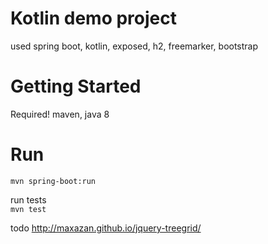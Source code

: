 
# Kotlin demo project
used spring boot, kotlin, exposed, h2, freemarker, bootstrap

# Getting Started
Required! maven, java 8

# Run
``
mvn spring-boot:run
``  

run tests  
``
mvn test
``


todo http://maxazan.github.io/jquery-treegrid/
